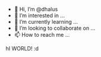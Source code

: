 - 👋 Hi, I’m @dhalus
- 👀 I’m interested in ...
- 🌱 I’m currently learning ...
- 💞️ I’m looking to collaborate on ...
- 📫 How to reach me ...

<!---
dhalus/dhalus is a ✨ special ✨ repository because its `README.md` (this file) appears on your GitHub profile.
You can click the Preview link to take a look at your changes.
--->
hI WORLD! :d
